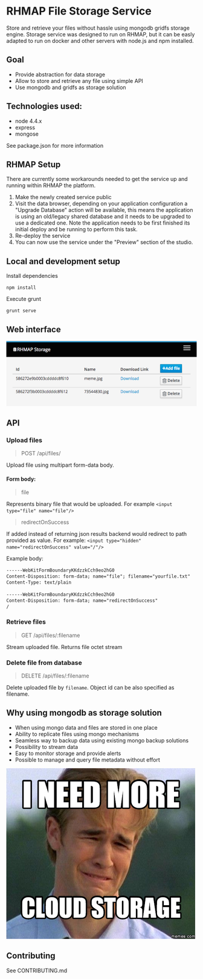 # RHMAP File Storage Service

Store and retrieve your files without hassle using mongodb gridfs storage engine.
Storage service was designed to run on RHMAP, but it can be easly adapted to run on docker and other servers with node.js and npm installed. 

##  Goal

- Provide abstraction for data storage
- Allow to store and retrieve any file using simple API
- Use mongodb and gridfs as storage solution

## Technologies used:

- node 4.4.x
- express
- mongose 

See package.json for more information

## RHMAP Setup
There are currently some workarounds needed to get the service up and running within RHMAP the platform. 

1. Make the newly created service public
2. Visit the data browser, depending on your application configuration a "Upgrade Database" action will be available, this means the application is using an old/legacy shared database and it needs to be upgraded to use a dedicated one. Note the application needs to be first finished its initial deploy and be running to perform this task.
3. Re-deploy the service
4. You can now use the service under the "Preview" section of the studio. 

## Local and development setup

Install dependencies
    
    npm install

Execute grunt 

    grunt serve 

## Web interface

![](./images/mainview.png)

## API

### Upload files 
> POST /api/files/

Upload file using multipart form-data body.

#### Form body:
    
> file 

Represents binary file that would be uploaded.
For example `<input type="file" name="file"/>`
    
> redirectOnSuccess

If added instead of returning json results backend would redirect to path provided as value.
For example: `<input type="hidden" name="redirectOnSuccess" value="/"/>`
    

Example body:
```
------WebKitFormBoundaryKKdzzkCch9eo2hG0
Content-Disposition: form-data; name="file"; filename="yourfile.txt"
Content-Type: text/plain

------WebKitFormBoundaryKKdzzkCch9eo2hG0
Content-Disposition: form-data; name="redirectOnSuccess"
/
```

### Retrieve files 
> GET /api/files/:filename

Stream uploaded file. Returns file octet stream 

### Delete file from database

> DELETE /api/files/:filename

Delete uploaded file by `filename`. Object id can be also specified as filename.

## Why using mongodb as storage solution

- When using mongo data and files are stored in one place
- Ability to replicate files using mongo mechanisms
- Seamless way to backup data using existing mongo backup solutions
- Possibility to stream data
- Easy to monitor storage and provide alerts
- Possible to manage and query file metadata without effort

![](./images/meme.png)

## Contributing

See CONTRIBUTING.md 
